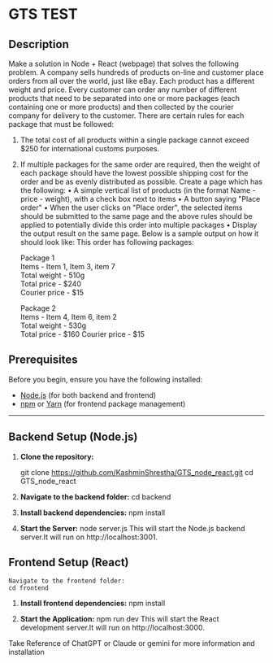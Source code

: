 # GTS TEST

## Description

Make a solution in Node + React (webpage) that solves the following problem.
A company sells hundreds of products on-line and customer place orders from all over the world,
just like eBay. Each product has a different weight and price. Every customer can order any number
of different products that need to be separated into one or more packages (each containing one or
more products) and then collected by the courier company for delivery to the customer.
There are certain rules for each package that must be followed:

1. The total cost of all products within a single package cannot exceed $250 for international
   customs purposes.
2. If multiple packages for the same order are required, then the weight of each package should
   have the lowest possible shipping cost for the order and be as evenly distributed as possible.
   Create a page which has the following:
   • A simple vertical list of products (in the format Name - price - weight), with a check box next to
   items
   • A button saying "Place order"
   • When the user clicks on "Place order", the selected items should be submitted to the same page
   and the above rules should be applied to potentially divide this order into multiple packages
   • Display the output result on the same page. Below is a sample output on how it should look like:
   This order has following packages:

   Package 1  
   Items - Item 1, Item 3, item 7  
   Total weight - 510g  
   Total price - $240  
   Courier price - $15

   Package 2  
   Items - Item 4, Item 6, item 2  
   Total weight - 530g  
   Total price - $160
   Courier price - $15

## Prerequisites

Before you begin, ensure you have the following installed:

- [Node.js](https://nodejs.org/) (for both backend and frontend)
- [npm](https://www.npmjs.com/) or [Yarn](https://yarnpkg.com/) (for frontend package management)

---

## Backend Setup (Node.js)

1. **Clone the repository:**

   git clone https://github.com/KashminShrestha/GTS_node_react.git
   cd GTS_node_react

2. **Navigate to the backend folder:**
   cd backend

3. **Install backend dependencies:**
    npm install

4. **Start the Server:**
    node server.js
    This will start the Node.js backend server.It will run on http://localhost:3001.

## Frontend Setup (React)
    Navigate to the frontend folder:
    cd frontend

1. **Install frontend dependencies:**
    npm install

2. **Start the Application:**
    npm run dev
    This will start the React development server.It will run on http://localhost:3000.


Take Reference of ChatGPT or Claude or gemini for more information and installation
